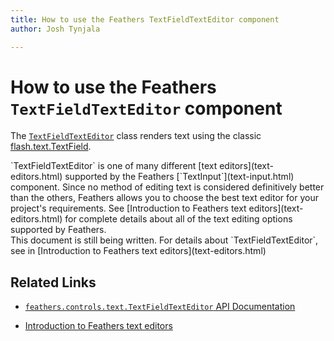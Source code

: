 ```yaml
---
title: How to use the Feathers TextFieldTextEditor component  
author: Josh Tynjala

---
```

# How to use the Feathers `TextFieldTextEditor` component

The [`TextFieldTextEditor`](../api-reference/feathers/controls/text/TextBlockTextRenderer.html) class renders text using the classic [flash.text.TextField](http://help.adobe.com/en_US/FlashPlatform/reference/actionscript/3/flash/text/TextField.html).

<aside class="info">`TextFieldTextEditor` is one of many different [text editors](text-editors.html) supported by the Feathers [`TextInput`](text-input.html) component. Since no method of editing text is considered definitively better than the others, Feathers allows you to choose the best text editor for your project's requirements. See [Introduction to Feathers text editors](text-editors.html) for complete details about all of the text editing options supported by Feathers.</aside>

<aside class="warn">This document is still being written. For details about `TextFieldTextEditor`, see in [Introduction to Feathers text editors](text-editors.html)</aside>

## Related Links

-   [`feathers.controls.text.TextFieldTextEditor` API Documentation](../api-reference/feathers/controls/text/TextFieldTextEditor.html)

-   [Introduction to Feathers text editors](text-editors.html)